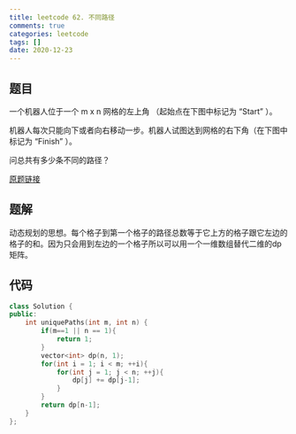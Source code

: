 ```yaml
---
title: leetcode 62. 不同路径
comments: true
categories: leetcode
tags: []
date: 2020-12-23
---
```


## 题目
一个机器人位于一个 m x n 网格的左上角 （起始点在下图中标记为 “Start” ）。

机器人每次只能向下或者向右移动一步。机器人试图达到网格的右下角（在下图中标记为 “Finish” ）。

问总共有多少条不同的路径？


[原题链接](http://leetcode-cn.com)
## 题解
动态规划的思想。每个格子到第一个格子的路径总数等于它上方的格子跟它左边的格子的和。因为只会用到左边的一个格子所以可以用一个一维数组替代二维的dp矩阵。

## 代码
```cpp 
class Solution {
public:
    int uniquePaths(int m, int n) {
        if(m==1 || n == 1){
            return 1;
        }
        vector<int> dp(n, 1);
        for(int i = 1; i < m; ++i){
            for(int j = 1; j < n; ++j){
                dp[j] += dp[j-1];
            }
        }
        return dp[n-1];
    }
};
```